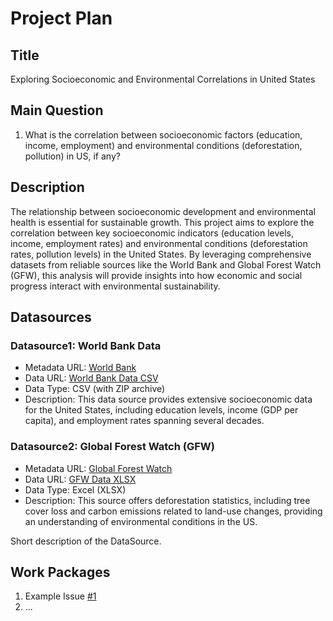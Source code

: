 # Project Plan

## Title
<!-- Give your project a short title. -->
Exploring Socioeconomic and Environmental Correlations in United States

## Main Question

<!-- Think about one main question you want to answer based on the data. -->
1. What is the correlation between socioeconomic factors (education, income, employment) and environmental conditions (deforestation, pollution) in US, if any?

## Description

<!-- Describe your data science project in max. 200 words. Consider writing about why and how you attempt it. -->
The relationship between socioeconomic development and environmental health is essential for sustainable growth. This project aims to explore the correlation between key socioeconomic indicators (education levels, income, employment rates) and environmental conditions (deforestation rates, pollution levels) in the United States. By leveraging comprehensive datasets from reliable sources like the World Bank and Global Forest Watch (GFW), this analysis will provide insights into how economic and social progress interact with environmental sustainability. 
<!-- The project will utilize statistical and machine learning methods to identify patterns and relationships, enabling policymakers, researchers, and stakeholders to make informed decisions for balanced development. The results of this project could inform policy and highlight the areas that need intervention to promote environmental conservation while advancing socioeconomic development. -->

## Datasources

<!-- Describe each datasources you plan to use in a section. Use the prefic "DatasourceX" where X is the id of the datasource. -->

### Datasource1: World Bank Data
* Metadata URL: [World Bank](https://data.worldbank.org/)
* Data URL: [World Bank Data CSV](https://api.worldbank.org/v2/en/country/USA?downloadformat=csv)
* Data Type: CSV (with ZIP archive)
* Description: This data source provides extensive socioeconomic data for the United States, including education levels, income (GDP per capita), and employment rates spanning several decades.

### Datasource2: Global Forest Watch (GFW)
* Metadata URL: [Global Forest Watch](https://www.globalforestwatch.org/)
* Data URL: [GFW Data XLSX](https://gfw2-data.s3.amazonaws.com/country-pages/country_stats/download/2023/USA.xlsx)
* Data Type: Excel (XLSX)
* Description: This source offers deforestation statistics, including tree cover loss and carbon emissions related to land-use changes, providing an understanding of environmental conditions in the US.


Short description of the DataSource.

## Work Packages

<!-- List of work packages ordered sequentially, each pointing to an issue with more details. -->

1. Example Issue [#1][i1]
2. ...

[i1]: https://github.com/jvalue/made-template/issues/1
